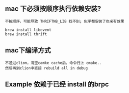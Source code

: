 ## mac 下必须按顺序执行依赖安装?

    不按顺序，可能导致 THRIFTNB_LIB 找不到; 似乎都安装了也米有效果
    
    brew install libevent
    brew install thrift

## mac下编译方式
    不通过clion，清空camke cache后，命令行上 cmake..
    然后再到clion中直接 rebuild all in debug

## Example 依赖于已经 install 的brpc

